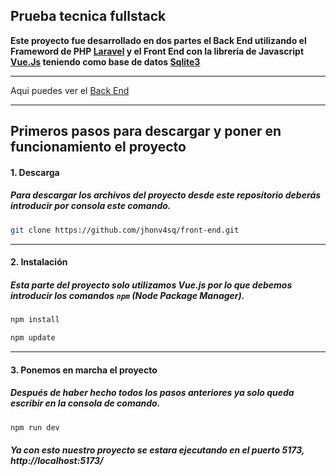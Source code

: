 ## Prueba tecnica fullstack 

**Este proyecto fue desarrollado en dos partes el Back End utilizando el Frameword de PHP [Laravel](https://laravel.com/ "Laravel") y el Front End con la librería de Javascript [Vue.Js](https://vuejs.org/ "Vue.Js") teniendo como base de datos [Sqlite3](https://www.sqlite.org/index.html "Sqlite3")**

------------

Aqui puedes ver el [Back End](https://github.com/jhonv4sq/back-end "Back End")

------------



## Primeros pasos para descargar y poner en funcionamiento el proyecto 

#### 1. Descarga
##### Para descargar los archivos del proyecto desde este repositorio deberás introducir por consola este comando.
```bash
git clone https://github.com/jhonv4sq/front-end.git
```

------------
#### 2. Instalación  

##### Esta parte del proyecto solo utilizamos Vue.js por lo que debemos introducir los comandos `npm` (Node Package Manager).
```bash
npm install
```
```bash
npm update
```

------------


#### 3. Ponemos en marcha el proyecto 

##### Después de haber hecho todos los pasos anteriores ya solo queda escribir en la consola de comando.

```bash
npm run dev
```

##### Ya con esto nuestro proyecto se estara ejecutando en el puerto 5173,   http://localhost:5173/
